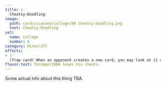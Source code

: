 ```yaml
---
title: |-
  Cheatsy-Doodling
image: 
  path: cards/scanned/college/06 Cheatsy-Doodling.png
  text: Cheatsy-Doodling
set:
  name: College
  number: 6
category: Minecraft
effects: 
- |-
  (Trap card) When an opponent creates a new card, you may look at it and choose whether to discard it or put it in your hand.
flavor-text: Thromper1984 loves his cheats.
---
```

Some actual info about this thing TBA.
